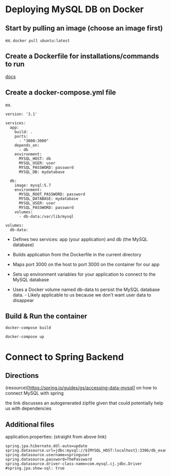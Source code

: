 # Deploying MySQL DB on Docker

## Start by pulling an image (choose an image first)

ex.  `docker pull ubuntu:latest`

## Create a Dockerfile for installations/commands to run

[docs](https://docs.docker.com/develop/develop-images/dockerfile_best-practices/)

## Create a docker-compose.yml file

ex.

```
version: '3.1'

services:
  app:
    build: .
    ports:
      - "3000:3000"
    depends_on:
      - db
    environment:
      MYSQL_HOST: db
      MYSQL_USER: user
      MYSQL_PASSWORD: password
      MYSQL_DB: mydatabase

  db:
    image: mysql:5.7
    environment:
      MYSQL_ROOT_PASSWORD: password
      MYSQL_DATABASE: mydatabase
      MYSQL_USER: user
      MYSQL_PASSWORD: password
    volumes:
      - db-data:/var/lib/mysql

volumes:
  db-data:

```

- Defines two services: app (your application) and db (the MySQL database)

- Builds application from the Dockerfile in the current directory

- Maps port 3000 on the host to port 3000 on the container for our app

- Sets up environment variables for your application to connect to the MySQL database

- Uses a Docker volume named db-data to persist the MySQL database data.
      - Likely applicable to us because we don't want user data to disappear



## Build & Run the container

`docker-compose build`

`docker-compose up`


# Connect to Spring Backend


## Directions

(resource)[https://spring.io/guides/gs/accessing-data-mysql] on how to connect MySQL with spring

the link discusses an autogenerated zipfile given that could potentially help us with dependencies


## Additional files

application.properties: (straight from above link)

```
spring.jpa.hibernate.ddl-auto=update
spring.datasource.url=jdbc:mysql://${MYSQL_HOST:localhost}:3306/db_example
spring.datasource.username=springuser
spring.datasource.password=ThePassword
spring.datasource.driver-class-name=com.mysql.cj.jdbc.Driver
#spring.jpa.show-sql: true

```





